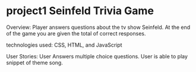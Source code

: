 # project1 Seinfeld Trivia Game
Overview: Player answers questions about the tv show Seinfeld. At the end of the game you are given the total of correct responses.



technologies used: CSS, HTML, and JavaScript


User Stories: 
User Answers multiple choice questions.
User is able to play snippet of theme song.
